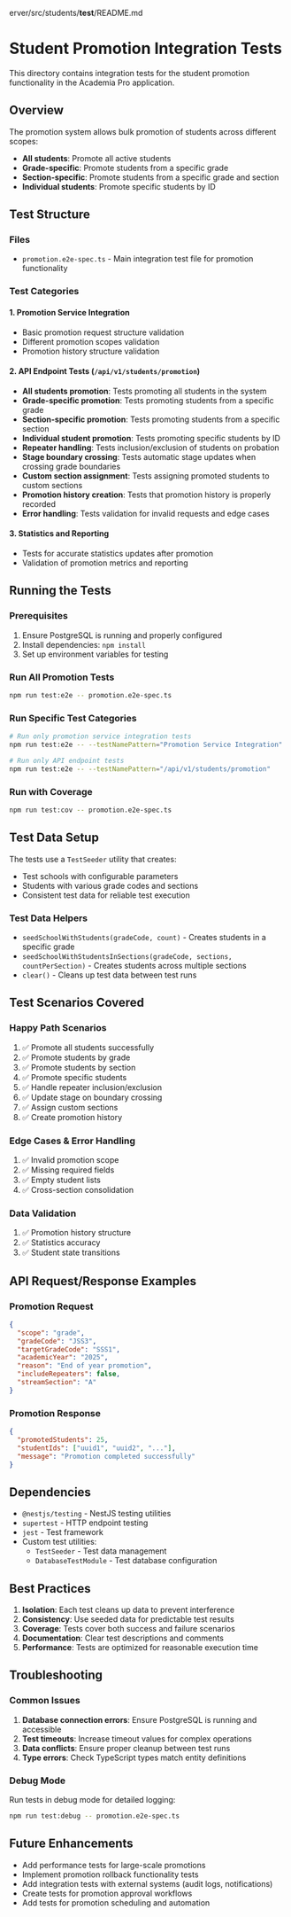 erver/src/students/__test__/README.md</path>
<content lines="1-85">
# Student Promotion Integration Tests

This directory contains integration tests for the student promotion functionality in the Academia Pro application.

## Overview

The promotion system allows bulk promotion of students across different scopes:
- **All students**: Promote all active students
- **Grade-specific**: Promote students from a specific grade
- **Section-specific**: Promote students from a specific grade and section
- **Individual students**: Promote specific students by ID

## Test Structure

### Files
- `promotion.e2e-spec.ts` - Main integration test file for promotion functionality

### Test Categories

#### 1. Promotion Service Integration
- Basic promotion request structure validation
- Different promotion scopes validation
- Promotion history structure validation

#### 2. API Endpoint Tests (`/api/v1/students/promotion`)
- **All students promotion**: Tests promoting all students in the system
- **Grade-specific promotion**: Tests promoting students from a specific grade
- **Section-specific promotion**: Tests promoting students from a specific section
- **Individual student promotion**: Tests promoting specific students by ID
- **Repeater handling**: Tests inclusion/exclusion of students on probation
- **Stage boundary crossing**: Tests automatic stage updates when crossing grade boundaries
- **Custom section assignment**: Tests assigning promoted students to custom sections
- **Promotion history creation**: Tests that promotion history is properly recorded
- **Error handling**: Tests validation for invalid requests and edge cases

#### 3. Statistics and Reporting
- Tests for accurate statistics updates after promotion
- Validation of promotion metrics and reporting

## Running the Tests

### Prerequisites
1. Ensure PostgreSQL is running and properly configured
2. Install dependencies: `npm install`
3. Set up environment variables for testing

### Run All Promotion Tests
```bash
npm run test:e2e -- promotion.e2e-spec.ts
```

### Run Specific Test Categories
```bash
# Run only promotion service integration tests
npm run test:e2e -- --testNamePattern="Promotion Service Integration"

# Run only API endpoint tests
npm run test:e2e -- --testNamePattern="/api/v1/students/promotion"
```

### Run with Coverage
```bash
npm run test:cov -- promotion.e2e-spec.ts
```

## Test Data Setup

The tests use a `TestSeeder` utility that creates:
- Test schools with configurable parameters
- Students with various grade codes and sections
- Consistent test data for reliable test execution

### Test Data Helpers
- `seedSchoolWithStudents(gradeCode, count)` - Creates students in a specific grade
- `seedSchoolWithStudentsInSections(gradeCode, sections, countPerSection)` - Creates students across multiple sections
- `clear()` - Cleans up test data between test runs

## Test Scenarios Covered

### Happy Path Scenarios
1. ✅ Promote all students successfully
2. ✅ Promote students by grade
3. ✅ Promote students by section
4. ✅ Promote specific students
5. ✅ Handle repeater inclusion/exclusion
6. ✅ Update stage on boundary crossing
7. ✅ Assign custom sections
8. ✅ Create promotion history

### Edge Cases & Error Handling
1. ✅ Invalid promotion scope
2. ✅ Missing required fields
3. ✅ Empty student lists
4. ✅ Cross-section consolidation

### Data Validation
1. ✅ Promotion history structure
2. ✅ Statistics accuracy
3. ✅ Student state transitions

## API Request/Response Examples

### Promotion Request
```json
{
  "scope": "grade",
  "gradeCode": "JSS3",
  "targetGradeCode": "SSS1",
  "academicYear": "2025",
  "reason": "End of year promotion",
  "includeRepeaters": false,
  "streamSection": "A"
}
```

### Promotion Response
```json
{
  "promotedStudents": 25,
  "studentIds": ["uuid1", "uuid2", "..."],
  "message": "Promotion completed successfully"
}
```

## Dependencies

- `@nestjs/testing` - NestJS testing utilities
- `supertest` - HTTP endpoint testing
- `jest` - Test framework
- Custom test utilities:
  - `TestSeeder` - Test data management
  - `DatabaseTestModule` - Test database configuration

## Best Practices

1. **Isolation**: Each test cleans up data to prevent interference
2. **Consistency**: Use seeded data for predictable test results
3. **Coverage**: Tests cover both success and failure scenarios
4. **Documentation**: Clear test descriptions and comments
5. **Performance**: Tests are optimized for reasonable execution time

## Troubleshooting

### Common Issues
1. **Database connection errors**: Ensure PostgreSQL is running and accessible
2. **Test timeouts**: Increase timeout values for complex operations
3. **Data conflicts**: Ensure proper cleanup between test runs
4. **Type errors**: Check TypeScript types match entity definitions

### Debug Mode
Run tests in debug mode for detailed logging:
```bash
npm run test:debug -- promotion.e2e-spec.ts
```

## Future Enhancements

- Add performance tests for large-scale promotions
- Implement promotion rollback functionality tests
- Add integration tests with external systems (audit logs, notifications)
- Create tests for promotion approval workflows
- Add tests for promotion scheduling and automation